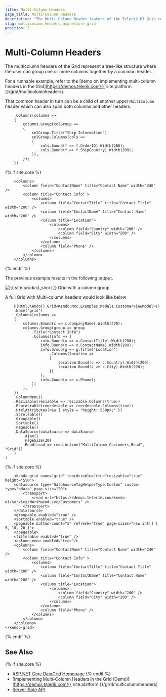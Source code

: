 ```yaml
---
title: Multi-Column Headers
page_title: Multi-Column Headers
description: "The Multi-Column Header feature of the Telerik UI Grid component for {{ site.framework }} allows you to group one or more columns under a common higher-level header."
slug: multicolumn_headers_aspnetcore_grid
position: 5
---
```


# Multi-Column Headers

The multicolumn headers of the Grid represent a tree-like structure where the user can group one or more columns together by a common header.

For a runnable example, refer to the [demo on implementing multi-column headers in the Grid](https://demos.telerik.com/{{ site.platform }}/grid/multicolumnheaders).

That common header in turn can be a child of another upper `MultiColumn` header which can also span both columns and other headers.

```HtmlHelper
    .Columns(columns =>
    {
        columns.Group(colGroup =>
        {
            colGroup.Title("Ship Information");
            colGroup.Columns(cols =>
            {
                cols.Bound(f => f.OrderID).Width(200);
                cols.Bound(f => f.ShipCountry).Width(200);
            });
        });
    })
```
{% if site.core %}
```TagHelper
    <columns>
        <column field="ContactName" title="Contact Name" width="240" />
        <column title="Contact Info" >
            <columns>
                <column field="ContactTitle" title="Contact Title" width="200" />
                <column field="ContactName" title="Contact Name" width="200" />
                <column title="Location">
                    <columns>
                        <column field="Country" width="200" />
                        <column field="City" width="200" />
                    </columns>
                </column>
                <column field="Phone" />
            </columns>
        </column>
    </columns>
```
{% endif %}

The previous example results in the following output.

![{{ site.product_short }} Grid with a column group](grid-column-group.png)

A full Grid with Multi-column headers would look like below

```HtmlHelper
    @(Html.Kendo().Grid<Kendo.Mvc.Examples.Models.CustomerViewModel>()
    .Name("grid")
    .Columns(columns =>
    {
        columns.Bound(c => c.CompanyName).Width(420);
        columns.Group(group => group
            .Title("Contact Info")
            .Columns(info => {
                info.Bound(x => x.ContactTitle).Width(200);
                info.Bound(x => x.ContactName).Width(200);
                info.Group(g => g.Title("Location")
                    .Columns(location =>
                    {
                        location.Bound(c => c.Country).Width(200);
                        location.Bound(c => c.City).Width(200);
                    })
                );
                info.Bound(x => x.Phone);
            })
        );
    })
    .ColumnMenu()
    .Resizable(resizable => resizable.Columns(true))
    .Reorderable(reorderable => reorderable.Columns(true))
    .HtmlAttributes(new { style = "height: 550px;" })
    .Scrollable()
    .Groupable()
    .Sortable()
    .Pageable()
    .DataSource(dataSource => dataSource
        .Ajax()
        .PageSize(20)
        .Read(read => read.Action("MultiColumn_Customers_Read", "Grid"))
    )
)
```
{% if site.core %}
```TagHelper
    <kendo-grid name="grid" reorderable="true"resizable="true" height="550">
    <datasource type="DataSourceTagHelperType.Custom" custom-type="odata" page-size="20">
        <transport>
            <read url="https://demos.telerik.com/kendo-ui/service/Northwind.svc/Customers" />
        </transport>
    </datasource>
    <groupable enabled="true" />
    <sortable enabled="true" />
    <pageable button-count="5" refresh="true" page-sizes="new int[] { 5, 10, 20 }">
    </pageable>
    <filterable enabled="true" />
    <column-menu enabled="true"/>
    <columns>
        <column field="ContactName" title="Contact Name" width="240" />
        <column title="Contact Info" >
            <columns>
                <column field="ContactTitle" title="Contact Title" width="200" />
                <column field="ContactName" title="Contact Name" width="200" />
                <column title="Location">
                    <columns>
                        <column field="Country" width="200" />
                        <column field="City" width="200" />
                    </columns>
                </column>
                <column field="Phone" />
            </columns>
        </column>
    </columns>
</kendo-grid>
```
{% endif %}

## See Also

{% if site.core %}
* [ASP.NET Core DataGrid Homepage](https://www.telerik.com/aspnet-core-ui/grid)
{% endif %}
* [Implementing Multi-Column Headers in the Grid (Demo)](https://demos.telerik.com/{{ site.platform }}/grid/multicolumnheaders)
* [Server-Side API](/api/grid)
